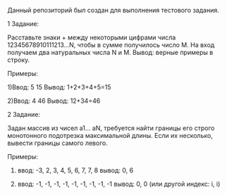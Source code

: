 Данный репозиторий был создан для выполнения тестового задания.

1 Задание:

Расставьте знаки + между некоторыми цифрами числа 12345678910111213...N, чтобы в сумме получилось число M.
На вход получаем два натуральных числа N и M.
Вывод: верные примеры в строку.

Примеры:

1)Ввод: 5 15
Вывод: 1+2+3+4+5=15

2)Ввод: 4 46
Вывод: 12+34=46

2 Задание:

Задан массив из чисел a1... aN, требуется найти границы его строго монотонного подотрезка максимальной длины. Если их несколько, вывести границы самого левого.

Примеры: 

1) ввод: -3, 2, 3, 4, 5, 6, 7, 7, 8
вывод: 0, 6

2) ввод: -1, -1, -1, -1, -1, -1, -1, -1, -1
вывод: 0, 0 (или другой индекс: i, i)
